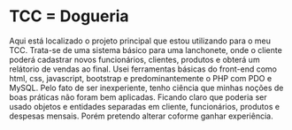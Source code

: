 # TCC = Dogueria

Aqui está localizado o projeto principal que estou utilizando para o meu TCC. Trata-se de uma sistema básico para uma lanchonete, onde o cliente poderá cadastrar novos funcionários, clientes, produtos e obterá um relátorio de vendas ao final. Usei ferramentas básicas do front-end como html, css, javascript, bootstrap e predominantemente o PHP com PDO e MySQL. Pelo fato de ser inexperiente, tenho ciência que minhas noções de boas práticas não foram bem aplicadas. Ficando claro que poderia ser usado objetos e entidades separadas em cliente, funcionários, produtos e despesas mensais. Porém pretendo alterar coforme ganhar experiência.
